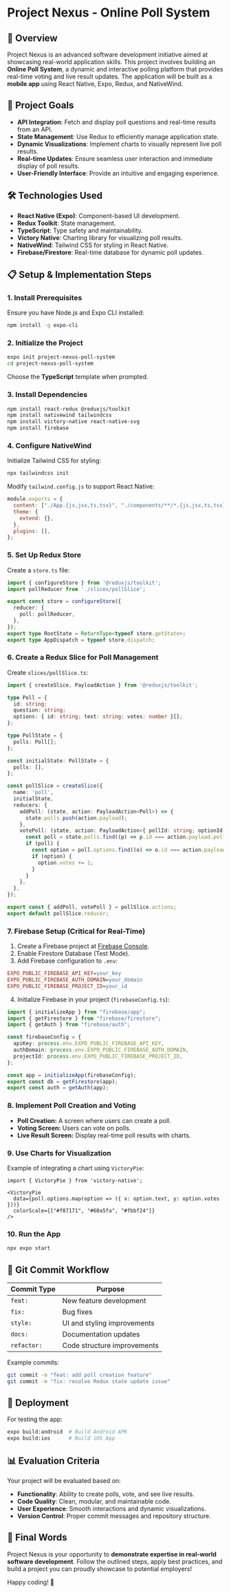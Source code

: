 # Project Nexus - Online Poll System

## 📌 Overview
Project Nexus is an advanced software development initiative aimed at showcasing real-world application skills. This project involves building an **Online Poll System**, a dynamic and interactive polling platform that provides real-time voting and live result updates. The application will be built as a **mobile app** using React Native, Expo, Redux, and NativeWind.

## 🎯 Project Goals
- **API Integration**: Fetch and display poll questions and real-time results from an API.
- **State Management**: Use Redux to efficiently manage application state.
- **Dynamic Visualizations**: Implement charts to visually represent live poll results.
- **Real-time Updates**: Ensure seamless user interaction and immediate display of poll results.
- **User-Friendly Interface**: Provide an intuitive and engaging experience.

## 🛠 Technologies Used
- **React Native (Expo)**: Component-based UI development.
- **Redux Toolkit**: State management.
- **TypeScript**: Type safety and maintainability.
- **Victory Native**: Charting library for visualizing poll results.
- **NativeWind**: Tailwind CSS for styling in React Native.
- **Firebase/Firestore**: Real-time database for dynamic poll updates.

## 📋 Setup & Implementation Steps

### **1. Install Prerequisites**
Ensure you have Node.js and Expo CLI installed:
```bash
npm install -g expo-cli
```

### **2. Initialize the Project**
```bash
expo init project-nexus-poll-system
cd project-nexus-poll-system
```
Choose the **TypeScript** template when prompted.

### **3. Install Dependencies**
```bash
npm install react-redux @reduxjs/toolkit
npm install nativewind tailwindcss
npm install victory-native react-native-svg
npm install firebase
```

### **4. Configure NativeWind**
Initialize Tailwind CSS for styling:
```bash
npx tailwindcss init
```
Modify `tailwind.config.js` to support React Native:
```js
module.exports = {
  content: ["./App.{js,jsx,ts,tsx}", "./components/**/*.{js,jsx,ts,tsx}"],
  theme: {
    extend: {},
  },
  plugins: [],
};
```

### **5. Set Up Redux Store**
Create a `store.ts` file:
```ts
import { configureStore } from '@reduxjs/toolkit';
import pollReducer from './slices/pollSlice';

export const store = configureStore({
  reducer: {
    poll: pollReducer,
  },
});
export type RootState = ReturnType<typeof store.getState>;
export type AppDispatch = typeof store.dispatch;
```

### **6. Create a Redux Slice for Poll Management**
Create `slices/pollSlice.ts`:
```ts
import { createSlice, PayloadAction } from '@reduxjs/toolkit';

type Poll = {
  id: string;
  question: string;
  options: { id: string; text: string; votes: number }[];
};

type PollState = {
  polls: Poll[];
};

const initialState: PollState = {
  polls: [],
};

const pollSlice = createSlice({
  name: 'poll',
  initialState,
  reducers: {
    addPoll: (state, action: PayloadAction<Poll>) => {
      state.polls.push(action.payload);
    },
    votePoll: (state, action: PayloadAction<{ pollId: string; optionId: string }>) => {
      const poll = state.polls.find((p) => p.id === action.payload.pollId);
      if (poll) {
        const option = poll.options.find((o) => o.id === action.payload.optionId);
        if (option) {
          option.votes += 1;
        }
      }
    },
  },
});

export const { addPoll, votePoll } = pollSlice.actions;
export default pollSlice.reducer;
```

### **7. Firebase Setup (Critical for Real-Time)**
1. Create a Firebase project at [Firebase Console](https://console.firebase.google.com).
2. Enable Firestore Database (Test Mode).
3. Add Firebase configuration to `.env`:
```ini
EXPO_PUBLIC_FIREBASE_API_KEY=your_key
EXPO_PUBLIC_FIREBASE_AUTH_DOMAIN=your_domain
EXPO_PUBLIC_FIREBASE_PROJECT_ID=your_id
```
4. Initialize Firebase in your project (`firebaseConfig.ts`):
```ts
import { initializeApp } from "firebase/app";
import { getFirestore } from "firebase/firestore";
import { getAuth } from "firebase/auth";

const firebaseConfig = {
  apiKey: process.env.EXPO_PUBLIC_FIREBASE_API_KEY,
  authDomain: process.env.EXPO_PUBLIC_FIREBASE_AUTH_DOMAIN,
  projectId: process.env.EXPO_PUBLIC_FIREBASE_PROJECT_ID,
};

const app = initializeApp(firebaseConfig);
export const db = getFirestore(app);
export const auth = getAuth(app);
```

### **8. Implement Poll Creation and Voting**
- **Poll Creation:** A screen where users can create a poll.
- **Voting Screen:** Users can vote on polls.
- **Live Result Screen:** Display real-time poll results with charts.

### **9. Use Charts for Visualization**
Example of integrating a chart using `VictoryPie`:
```tsx
import { VictoryPie } from 'victory-native';

<VictoryPie
  data={poll.options.map(option => ({ x: option.text, y: option.votes }))}
  colorScale={["#f87171", "#60a5fa", "#fbbf24"]}
/>
```

### **10. Run the App**
```bash
npx expo start
```

## 🔄 Git Commit Workflow
| Commit Type  | Purpose |
|-------------|---------|
| `feat:`     | New feature development |
| `fix:`      | Bug fixes |
| `style:`    | UI and styling improvements |
| `docs:`     | Documentation updates |
| `refactor:` | Code structure improvements |

Example commits:
```bash
git commit -m "feat: add poll creation feature"
git commit -m "fix: resolve Redux state update issue"
```

## 📢 Deployment
For testing the app:
```bash
expo build:android  # Build Android APK
expo build:ios      # Build iOS App
```

## 📊 Evaluation Criteria
Your project will be evaluated based on:
- **Functionality**: Ability to create polls, vote, and see live results.
- **Code Quality**: Clean, modular, and maintainable code.
- **User Experience**: Smooth interactions and dynamic visualizations.
- **Version Control**: Proper commit messages and repository structure.

## 🎯 Final Words
Project Nexus is your opportunity to **demonstrate expertise in real-world software development**. Follow the outlined steps, apply best practices, and build a project you can proudly showcase to potential employers!

Happy coding! 🚀

